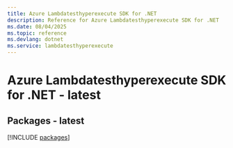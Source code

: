 ```yaml
---
title: Azure Lambdatesthyperexecute SDK for .NET
description: Reference for Azure Lambdatesthyperexecute SDK for .NET
ms.date: 08/04/2025
ms.topic: reference
ms.devlang: dotnet
ms.service: lambdatesthyperexecute
---
```

# Azure Lambdatesthyperexecute SDK for .NET - latest
## Packages - latest
[!INCLUDE [packages](lambdatesthyperexecute-index.md)]